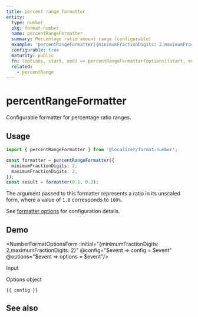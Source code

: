 ```yaml
---
title: percent range formatter
entity:
  type: number
  pkg: format-number
  name: percentRangeFormatter
  summary: Percentage ratio amount range (configurable)
  example: 'percentRangeFormatter({minimumFractionDigits: 2,maximumFractionDigits: 2})(0.1, 0.2)'
  configurable: true
  maturity: public
  fn: (options, start, end) => percentRangeFormatter(options)(start, end)
  related:
    - percentRange
---
```


# percentRangeFormatter <Package name="format-number"/>

Configurable formatter for percentage ratio ranges.

## Usage

```typescript twoslash
import { percentRangeFormatter } from '@localizer/format-number';

const formatter = percentRangeFormatter({
  minimumFractionDigits: 2,
  maximumFractionDigits: 2,
});
const result = formatter(0.1, 0.2);
```

The argument passed to this formatter represents a ratio in its unscaled form, where a value of `1.0` corresponds to `100%`.

See [formatter options](./options/index.md) for configuration details.

## Demo

<script setup>
  import { ref } from 'vue';
  import { NFormItem } from 'naive-ui/es/form';
  import { NInputNumber } from 'naive-ui/es/input-number';
  import { NDivider } from 'naive-ui/es/divider';
  import NumberFormatOptionsForm from './NumberFormatOptionsForm.vue';

  const start = ref(0.1);
  const end = ref(0.2);
  const config = ref();
  const options = ref({});
</script>

<EntityDemo :args="[options, start, end]">

<NumberFormatOptionsForm :initial="{minimumFractionDigits: 2,maximumFractionDigits: 2}" @config="$event => config = $event" @options="$event => options = $event"/>

<NDivider title-placement="left">Input</NDivider>
<NFormItem label="Range start"><NInputNumber clearable v-model:value="start" :step="0.01"/></NFormItem>
<NFormItem label="Range end"><NInputNumber clearable v-model:value="end" :step="0.01"/></NFormItem>

<NDivider title-placement="left">Options object</NDivider>

```-vue
{{ config }}
```

</EntityDemo>

## See also

<Entities />
